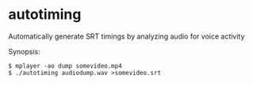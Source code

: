 # autotiming
Automatically generate SRT timings by analyzing audio for voice activity

Synopsis:

```nohighlight
$ mplayer -ao dump somevideo.mp4
$ ./autotiming audiodump.wav >somevideo.srt
```
